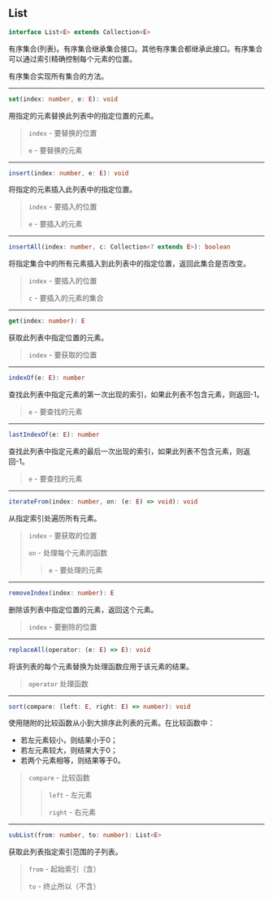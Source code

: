 ## List
```typescript
interface List<E> extends Collection<E>
```
有序集合(列表)。有序集合继承集合接口。其他有序集合都继承此接口。有序集合可以通过索引精确控制每个元素的位置。

有序集合实现所有集合的方法。

***
```typescript
set(index: number, e: E): void
```
用指定的元素替换此列表中的指定位置的元素。

> `index` - 要替换的位置
>
> `e` - 要替换的元素

***
```typescript
insert(index: number, e: E): void
```
将指定的元素插入此列表中的指定位置。

> `index` - 要插入的位置
>
> `e` - 要插入的元素

***
```typescript
insertAll(index: number, c: Collection<? extends E>): boolean
```
将指定集合中的所有元素插入到此列表中的指定位置，返回此集合是否改变。

> `index` - 要插入的位置
>
> `c` - 要插入的元素的集合

***
```typescript
get(index: number): E
```
获取此列表中指定位置的元素。

> `index` - 要获取的位置

***
```typescript
indexOf(e: E): number
```
查找此列表中指定元素的第一次出现的索引，如果此列表不包含元素，则返回-1。

> `e` - 要查找的元素

***
```typescript
lastIndexOf(e: E): number
```
查找此列表中指定元素的最后一次出现的索引，如果此列表不包含元素，则返回-1。

> `e` - 要查找的元素

***
```typescript
iterateFrom(index: number, on: (e: E) => void): void
```
从指定索引处遍历所有元素。

> `index` - 要获取的位置
>
> `on` - 处理每个元素的函数
>   > `e` - 要处理的元素

***
```typescript
removeIndex(index: number): E
```
删除该列表中指定位置的元素，返回这个元素。

> `index` - 要删除的位置

***
```typescript
replaceAll(operator: (e: E) => E): void
```
将该列表的每个元素替换为处理函数应用于该元素的结果。

> `operator` 处理函数

***
```typescript
sort(compare: (left: E, right: E) => number): void
```
使用随附的比较函数从小到大排序此列表的元素。在比较函数中：
- 若左元素较小，则结果小于0；
- 若左元素较大，则结果大于0；
- 若两个元素相等，则结果等于0。

> `compare` - 比较函数
>   > `left` - 左元素
>   >
>   > `right` - 右元素


***
```typescript
subList(from: number, to: number): List<E>
```
获取此列表指定索引范围的子列表。

> `from` - 起始索引（含）
>
> `to` - 终止所以（不含）
